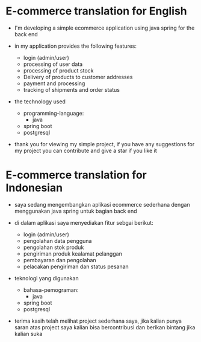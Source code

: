 # E-commerce translation for English
- I'm developing a simple ecommerce application using java spring for the back end
- in my application provides the following features:
     - login (admin/user)
     - processing of user data
     - processing of product stock
     - Delivery of products to customer addresses
     - payment and processing
     - tracking of shipments and order status
- the technology used
     - programming-language:
       - java
     - spring boot
     - postgresql

- thank you for viewing my simple project, if you have any suggestions for my project you can contribute and give a star if you like it


# E-commerce translation for Indonesian
- saya sedang mengembangkan aplikasi ecommerce sederhana dengan menggunakan java spring untuk bagian back end
- di dalam aplikasi saya menyediakan fitur sebgai berikut:
     - login (admin/user)
     - pengolahan data pengguna
     - pengolahan stok produk
     - pengiriman produk kealamat pelanggan
     - pembayaran dan pengolahan
     - pelacakan pengiriman dan status pesanan
- teknologi yang digunakan
     - bahasa-pemograman: 
       - java
     - spring boot
     - postgresql

- terima kasih telah melihat project sederhana saya, jika kalian punya saran atas project saya kalian bisa bercontribusi dan berikan bintang jika kalian suka

